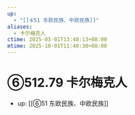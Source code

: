 ```yaml
---
up:
  - "[[⑥51 东欧民族、中欧民族]]"
aliases:
  - 卡尔梅克人
ctime: 2025-03-01T13:48:13+08:00
mtime: 2025-10-01T11:40:30+08:00
---
```


# ⑥512.79 卡尔梅克人

- up: [[⑥51 东欧民族、中欧民族]]
